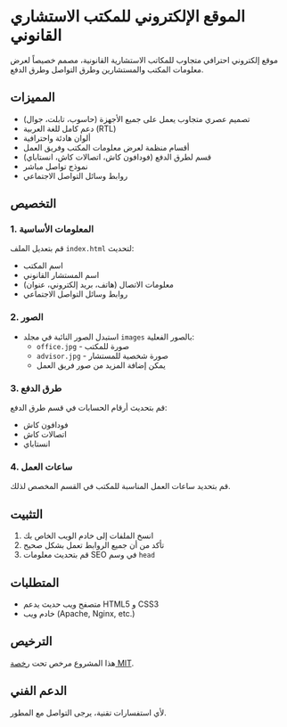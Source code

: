 # الموقع الإلكتروني للمكتب الاستشاري القانوني

موقع إلكتروني احترافي متجاوب للمكاتب الاستشارية القانونية، مصمم خصيصاً لعرض معلومات المكتب والمستشارين وطرق التواصل وطرق الدفع.

## المميزات

- تصميم عصري متجاوب يعمل على جميع الأجهزة (حاسوب، تابلت، جوال)
- دعم كامل للغة العربية (RTL)
- ألوان هادئة واحترافية
- أقسام منظمة لعرض معلومات المكتب وفريق العمل
- قسم لطرق الدفع (فودافون كاش، اتصالات كاش، انستاباي)
- نموذج تواصل مباشر
- روابط وسائل التواصل الاجتماعي

## التخصيص

### 1. المعلومات الأساسية
قم بتعديل الملف `index.html` لتحديث:
- اسم المكتب
- اسم المستشار القانوني
- معلومات الاتصال (هاتف، بريد إلكتروني، عنوان)
- روابط وسائل التواصل الاجتماعي

### 2. الصور
- استبدل الصور النائبة في مجلد `images` بالصور الفعلية:
  - `office.jpg` - صورة للمكتب
  - `advisor.jpg` - صورة شخصية للمستشار
  - يمكن إضافة المزيد من صور فريق العمل

### 3. طرق الدفع
قم بتحديث أرقام الحسابات في قسم طرق الدفع:
- فودافون كاش
- اتصالات كاش
- انستاباي

### 4. ساعات العمل
قم بتحديد ساعات العمل المناسبة للمكتب في القسم المخصص لذلك.

## التثبيت

1. انسخ الملفات إلى خادم الويب الخاص بك
2. تأكد من أن جميع الروابط تعمل بشكل صحيح
3. قم بتحديث معلومات SEO في وسم `head`

## المتطلبات

- متصفح ويب حديث يدعم HTML5 و CSS3
- خادم ويب (Apache, Nginx, etc.)

## الترخيص

هذا المشروع مرخص تحت [رخصة MIT](LICENSE).

## الدعم الفني

لأي استفسارات تقنية، يرجى التواصل مع المطور.
